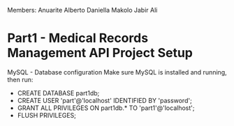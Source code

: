 Members:
Anuarite Alberto
Daniella Makolo 
Jabir Ali


# Part1 - Medical Records Management API Project Setup

MySQL - Database configuration 
Make sure MySQL is installed and running, then run:

- CREATE DATABASE part1db;
- CREATE USER 'part'@'localhost' IDENTIFIED BY 'password';
- GRANT ALL PRIVILEGES ON part1db.* TO 'part1'@'localhost';
- FLUSH PRIVILEGES;

